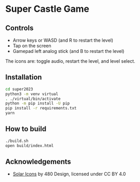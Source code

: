 # Super Castle Game

## Controls

- Arrow keys or WASD (and R to restart the level)
- Tap on the screen
- Gamepad left analog stick (and B to restart the level)

The icons are: toggle audio, restart the level, and level select.

## Installation

```bash
cd super2023
python3 -m venv virtual
. ./virtual/bin/activate
python -m pip install -U pip
pip install -r requirements.txt
yarn
```

## How to build

```bash
./build.sh
open build/index.html
```

## Acknowledgements

- [Solar Icons][sol] by 480 Design, licensed under CC BY 4.0

[sol]: https://www.figma.com/community/file/1166831539721848736
